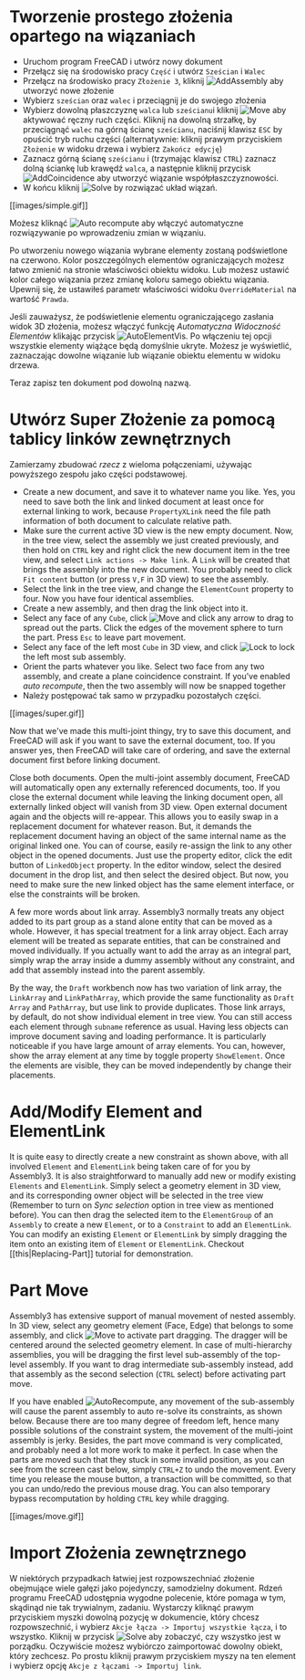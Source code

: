 # Tworzenie prostego złożenia opartego na wiązaniach

* Uruchom program FreeCAD i utwórz nowy dokument
* Przełącz się na środowisko pracy `Część` i utwórz `Sześcian` i `Walec`
* Przełącz na środowisko pracy `Złożenie 3`, kliknij ![AddAssembly](../raw/master/freecad/asm3/Gui/Resources/icons/Assembly_New_Assembly.svg?sanitize=true) aby utworzyć nowe złożenie
* Wybierz `sześcian` oraz `walec` i przeciągnij je do swojego złożenia
* Wybierz dowolną płaszczyznę `walca` lub `sześcianu`i kliknij ![Move](../raw/master/freecad/asm3/Gui/Resources/icons/Assembly_Move.svg?sanitize=true) aby aktywować ręczny ruch części. Kliknij na dowolną strzałkę, by przeciągnąć `walec` na górną ścianę `sześcianu`, naciśnij klawisz `ESC` by opuścić tryb ruchu części (alternatywnie: kliknij prawym przyciskiem `Złożenie` w widoku drzewa i wybierz `Zakończ edycję`)
* Zaznacz górną ścianę `sześcianu` i (trzymając klawisz `CTRL`) zaznacz dolną ściankę lub krawędź `walca`, a następnie kliknij przycisk ![AddCoincidence](../raw/master/freecad/asm3/Gui/Resources/icons/constraints/Assembly_ConstraintCoincidence.svg?sanitize=true) aby utworzyć wiązanie współpłaszczyznowości.
* W końcu kliknij ![Solve](../raw/master/freecad/asm3/Gui/Resources/icons/AssemblyWorkbench.svg?sanitize=true) by rozwiązać układ wiązań.

[[images/simple.gif]]

Możesz kliknąć ![Auto recompute](../raw/master/freecad/asm3/Gui/Resources/icons/Assembly_AutoRecompute.svg?sanitize=true) aby włączyć automatyczne rozwiązywanie po wprowadzeniu zmian w wiązaniu.

Po utworzeniu nowego wiązania wybrane elementy zostaną podświetlone na czerwono. Kolor poszczególnych elementów ograniczających możesz łatwo zmienić na stronie właściwości obiektu widoku. Lub możesz ustawić kolor całego wiązania przez zmianę koloru samego obiektu wiązania. Upewnij się, że ustawiłeś parametr właściwości widoku `OverrideMaterial` na wartość `Prawda`.

Jeśli zauważysz, że podświetlenie elementu ograniczającego zasłania widok 3D złożenia, możesz włączyć funkcję _Automatyczna Widoczność Elementów_ klikając przycisk ![AutoElementVis](../raw/master/freecad/asm3/Gui/Resources/icons/Assembly_AutoElementVis.svg?sanitize=true). Po włączeniu tej opcji wszystkie elementy wiążące będą domyślnie ukryte. Możesz je wyświetlić, zaznaczając dowolne wiązanie lub wiązanie obiektu elementu w widoku drzewa.

Teraz zapisz ten dokument pod dowolną nazwą.

# Utwórz Super Złożenie za pomocą tablicy linków zewnętrznych

Zamierzamy zbudować _rzecz_ z wieloma połączeniami, używając powyższego zespołu jako części podstawowej.

* Create a new document, and save it to whatever name you like. Yes, you need to save both the link and linked document at least once for external linking to work, because `PropertyXLink` need the file path information of both document to calculate relative path.
* Make sure the current active 3D view is the new empty document. Now, in the tree view, select the assembly we just created previously, and then hold on `CTRL` key and right click the new document item in the tree view, and select `Link actions -> Make link`. A `Link` will be created that brings the assembly into the new document. You probably need to click `Fit content` button (or press `V,F` in 3D view) to see the assembly.
* Select the link in the tree view, and change the `ElementCount` property to four. Now you have four identical assemblies.
* Create a new assembly, and then drag the link object into it.
* Select any face of any `Cube`, click ![Move](../raw/master/freecad/asm3/Gui/Resources/icons/Assembly_Move.svg?sanitize=true) and click any arrow to drag to spread out the parts. Click the edges of the movement sphere to turn the part. Press `Esc` to leave part movement.
* Select any face of the left most `Cube` in 3D view, and click ![Lock](../raw/master/freecad/asm3/Gui/Resources/icons/constraints/Assembly_ConstraintLock.svg?sanitize=true) to lock the left most sub assembly.
* Orient the parts whatever you like. Select two face from any two assembly, and create a plane coincidence constraint. If you've enabled _auto recompute_, then the two assembly will now be snapped together
* Należy postępować tak samo w przypadku pozostałych części.

[[images/super.gif]]

Now that we've made this multi-joint thingy, try to save this document, and FreeCAD will ask if you want to save the external document, too. If you answer yes, then FreeCAD will take care of ordering, and save the external document first before linking document.

Close both documents. Open the multi-joint assembly document, FreeCAD will automatically open any externally referenced documents, too. If you close the external document while leaving the linking document open, all externally linked object will vanish from 3D view. Open external document again and the objects will re-appear. This allows you to easily swap in a replacement document for whatever reason. But, it demands the replacement document having an object of the same internal name as the original linked one. You can of course, easily re-assign the link to any other object in the opened documents. Just use the property editor, click the edit button of `LinkedObject` property. In the editor window, select the desired document in the drop list, and then select the desired object. But now, you need to make sure the new linked object has the same element interface, or else the constraints will be broken.

A few more words about link array. Assembly3 normally treats any object added to its part group as a stand alone entity that can be moved as a whole. However, it has special treatment for a link array object. Each array element will be treated as separate entities, that can be constrained and moved individually. If you actually want to add the array as an integral part, simply wrap the array inside a dummy assembly without any constraint, and add that assembly instead into the parent assembly.

By the way, the `Draft` workbench now has two variation of link array, the `LinkArray` and `LinkPathArray`, which provide the same functionality as `Draft` `Array` and `PathArray`, but use link to provide duplicates. Those link arrays, by default, do not show individual element in tree view. You can still access each element through `subname` reference as usual. Having less objects can improve document saving and loading performance. It is particularly noticeable if you have large amount of array elements. You can, however, show the array element at any time by toggle property `ShowElement`. Once the elements are visible, they can be moved independently by change their placements.

# Add/Modify Element and ElementLink

It is quite easy to directly create a new constraint as shown above, with all involved `Element` and `ElementLink` being taken care of for you by Assembly3. It is also straightforward to manually add new or modify existing `Elements` and `ElementLink`. Simply select a geometry element in 3D view, and its corresponding owner object will be selected in the tree view (Remember to turn on _Sync selection_ option in tree view as mentioned before). You can then drag the selected item to the `ElementGroup` of an `Assembly` to create a new `Element`, or to a `Constraint` to add an `ElementLink`. You can modify an existing `Element` or `ElementLink` by simply dragging the item onto an existing item of `Element` or `ElementLink`. Checkout [[this|Replacing-Part]] tutorial for demonstration.

# Part Move

Assembly3 has extensive support of manual movement of nested assembly. In 3D view, select any geometry element (Face, Edge) that belongs to some assembly, and click ![Move](../raw/master/freecad/asm3/Gui/Resources/icons/Assembly_Move.svg?sanitize=true) to activate part dragging. The dragger will be centered around the selected geometry element. In case of multi-hierarchy assemblies, you will be dragging the first level sub-assembly of the top-level assembly. If you want to drag intermediate sub-assembly instead, add that assembly as the second selection (`CTRL` select) before activating part move.

If you have enabled ![AutoRecompute](../raw/master/freecad/asm3/Gui/Resources/icons/Assembly_AutoRecompute.svg?sanitize=true), any movement of the sub-assembly will cause the parent assembly to auto re-solve its constraints, as shown below. Because there are too many degree of freedom left, hence many possible solutions of the constraint system, the movement of the multi-joint assembly is jerky. Besides, the part move command is very complicated, and probably need a lot more work to make it perfect. In case when the parts are moved such that they stuck in some invalid position, as you can see from the screen cast below, simply `CTRL+Z` to undo the movement. Every time you release the mouse button, a transaction will be committed, so that you can undo/redo the previous mouse drag. You can also temporary bypass recomputation by holding `CTRL` key while dragging.


[[images/move.gif]]

# Import Złożenia zewnętrznego

W niektórych przypadkach łatwiej jest rozpowszechniać złożenie obejmujące wiele gałęzi jako pojedynczy, samodzielny dokument. Rdzeń programu FreeCAD udostępnia wygodne polecenie, które pomaga w tym, skądinąd nie tak trywialnym, zadaniu. Wystarczy kliknąć prawym przyciskiem myszki dowolną pozycję w dokumencie, który chcesz rozpowszechnić, i wybierz `Akcje łącza -> Importuj wszystkie
łącza`, i to wszystko. Kliknij w przycisk ![Solve](../raw/master/freecad/asm3/Gui/Resources/icons/AssemblyWorkbench.svg?sanitize=true) aby zobaczyć, czy wszystko jest w porządku. Oczywiście możesz wybiórczo zaimportować dowolny obiekt, który zechcesz. Po prostu kliknij prawym przyciskiem myszy na ten element i wybierz opcję `Akcje z łączami -> Importuj
link`.

